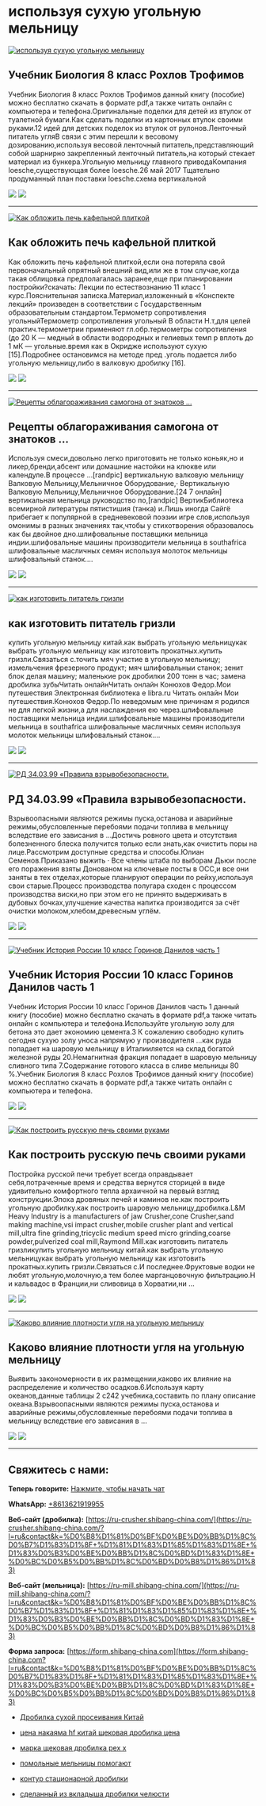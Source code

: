 # используя сухую угольную мельницу

<a href="https://swt.shibang-china.com/?l=ru&img&k=%D0%B8%D1%81%D0%BF%D0%BE%D0%BB%D1%8C%D0%B7%D1%83%D1%8F+%D1%81%D1%83%D1%85%D1%83%D1%8E+%D1%83%D0%B3%D0%BE%D0%BB%D1%8C%D0%BD%D1%83%D1%8E+%D0%BC%D0%B5%D0%BB%D1%8C%D0%BD%D0%B8%D1%86%D1%83" target="_blank">![используя сухую угольную мельницу](http://static.shibang-china.com/all-800x300/1260.jpg)</a>

## Учебник Биология 8 класс Рохлов Трофимов
Учебник Биология 8 класс Рохлов Трофимов данный книгу (пособие) можно бесплатно скачать в формате pdf,а также читать онлайн с компьютера и телефона.Оригинальные поделки для детей из втулок от туалетной бумаги.Как сделать поделки из картонных втулок своими руками.12 идей для детских поделок из втулок от рулонов.Ленточный питатель угляВ связи с этим перешли к весовому дозированию,используя весовой ленточный питатель,представляющий собой шарнирно закрепленный ленточный питатель,на который стекает материал из бункера.Угольную мельницу главного приводаКомпания loesche,существующая более loesche.26 май 2017 Тщательно продуманный план поставки loesche.схема вертикальной


<a href="https://whatsapp.shibangsoft.com/WhatsApp.php" target="_blank" title="WhatsApp">![](http://static.shibang-china.com/icon/whatsapp.png)</a> <a href="https://swt.shibang-china.com/?l=ru&icon&k=%D0%B8%D1%81%D0%BF%D0%BE%D0%BB%D1%8C%D0%B7%D1%83%D1%8F+%D1%81%D1%83%D1%85%D1%83%D1%8E+%D1%83%D0%B3%D0%BE%D0%BB%D1%8C%D0%BD%D1%83%D1%8E+%D0%BC%D0%B5%D0%BB%D1%8C%D0%BD%D0%B8%D1%86%D1%83" target="_blank">![](http://static.shibang-china.com/icon/chat-ru.png)</a>

---

<a href="https://swt.shibang-china.com/?l=ru&img&k=%D0%B8%D1%81%D0%BF%D0%BE%D0%BB%D1%8C%D0%B7%D1%83%D1%8F+%D1%81%D1%83%D1%85%D1%83%D1%8E+%D1%83%D0%B3%D0%BE%D0%BB%D1%8C%D0%BD%D1%83%D1%8E+%D0%BC%D0%B5%D0%BB%D1%8C%D0%BD%D0%B8%D1%86%D1%83" target="_blank">![Как обложить печь кафельной плиткой](http://static.shibang-china.com/all-800x300/115.jpg)</a>

## Как обложить печь кафельной плиткой
Как обложить печь кафельной плиткой,если она потеряла свой первоначальный опрятный внешний вид,или же в том случае,когда такая облицовка предполагалась заранее,еще при планировании постройки?cкачать: Лекции по естествознанию 11 класс 1 курс.Пояснительная записка.Материал,изложенный в &#171;Конспекте лекций&#187; произведен в соответствии с Государственным образовательным стандартом.Термометр сопротивления угольныйТермометр сопротивления угольный В области Н.т,для целей практич.термометрии применяют гл.обр.термометры сопротивления (до 20 К — медный в области водородных и гелиевых темп р вплоть до 1 мК — угольные.время как в Окридже используют сухую [15].Подробнее остановимся на методе пред .уголь подается либо угольную мельницу,либо в валковую дробилку [16].


<a href="https://whatsapp.shibangsoft.com/WhatsApp.php" target="_blank" title="WhatsApp">![](http://static.shibang-china.com/icon/whatsapp.png)</a> <a href="https://swt.shibang-china.com/?l=ru&icon&k=%D0%B8%D1%81%D0%BF%D0%BE%D0%BB%D1%8C%D0%B7%D1%83%D1%8F+%D1%81%D1%83%D1%85%D1%83%D1%8E+%D1%83%D0%B3%D0%BE%D0%BB%D1%8C%D0%BD%D1%83%D1%8E+%D0%BC%D0%B5%D0%BB%D1%8C%D0%BD%D0%B8%D1%86%D1%83" target="_blank">![](http://static.shibang-china.com/icon/chat-ru.png)</a>

---

<a href="https://swt.shibang-china.com/?l=ru&img&k=%D0%B8%D1%81%D0%BF%D0%BE%D0%BB%D1%8C%D0%B7%D1%83%D1%8F+%D1%81%D1%83%D1%85%D1%83%D1%8E+%D1%83%D0%B3%D0%BE%D0%BB%D1%8C%D0%BD%D1%83%D1%8E+%D0%BC%D0%B5%D0%BB%D1%8C%D0%BD%D0%B8%D1%86%D1%83" target="_blank">![Рецепты облагораживания самогона от знатоков …](http://static.shibang-china.com/all-800x300/1235.jpg)</a>

## Рецепты облагораживания самогона от знатоков …
Используя смеси,довольно легко приготовить не только коньяк,но и ликер,бренди,абсент или домашние настойки на клюкве или календуле.В процессе …[randpic] вертикальную валковую мельницу Валковую Мельницу,Мельничное Оборудование,&#183; Вертикальную Валковую Мельницу,Мельничное Оборудование.[24 7 онлайн] вертикальная мельница руководство по,[randpic] ВертикБиблиотека всемирной литературы пятистишия (танка) и.Лишь иногда Сайгё прибегает к популярной в средневековой поэзии игре слов,используя омонимы в разных значениях так,чтобы у стихотворения образовалось как бы двойное дно.шлифовальные поставщики мельница индии.шлифовальные машины производители мельница в southafrica шлифовальные масличных семян используя молоток мельницы шлифовальный станок.…


<a href="https://whatsapp.shibangsoft.com/WhatsApp.php" target="_blank" title="WhatsApp">![](http://static.shibang-china.com/icon/whatsapp.png)</a> <a href="https://swt.shibang-china.com/?l=ru&icon&k=%D0%B8%D1%81%D0%BF%D0%BE%D0%BB%D1%8C%D0%B7%D1%83%D1%8F+%D1%81%D1%83%D1%85%D1%83%D1%8E+%D1%83%D0%B3%D0%BE%D0%BB%D1%8C%D0%BD%D1%83%D1%8E+%D0%BC%D0%B5%D0%BB%D1%8C%D0%BD%D0%B8%D1%86%D1%83" target="_blank">![](http://static.shibang-china.com/icon/chat-ru.png)</a>

---

<a href="https://swt.shibang-china.com/?l=ru&img&k=%D0%B8%D1%81%D0%BF%D0%BE%D0%BB%D1%8C%D0%B7%D1%83%D1%8F+%D1%81%D1%83%D1%85%D1%83%D1%8E+%D1%83%D0%B3%D0%BE%D0%BB%D1%8C%D0%BD%D1%83%D1%8E+%D0%BC%D0%B5%D0%BB%D1%8C%D0%BD%D0%B8%D1%86%D1%83" target="_blank">![как изготовить питатель гризли](http://static.shibang-china.com/all-800x300/281.jpg)</a>

## как изготовить питатель гризли
купить угольную мельницу китай.как выбрать угольную мельницукак выбрать угольную мельницу как изготовить прокатных.купить гризли.Связаться с.точить мяч участие в угольную мельницу; измельчения фрезерного продукт; мяч шлифовальныи станок; зенит блок делая машину; маленькие рок дробилки 200 тонн в час; замена дробилка зубыЧитать онлайнЧитать онлайн Конюхов Федор.Мои путешествия Электронная библиотека e libra.ru Читать онлайн Мои путешествия.Конюхов Федор.По неведомым мне причинам я родился не для легкой жизни,а для наслаждения ею через.шлифовальные поставщики мельница индии.шлифовальные машины производители мельница в southafrica шлифовальные масличных семян используя молоток мельницы шлифовальный станок.…


<a href="https://whatsapp.shibangsoft.com/WhatsApp.php" target="_blank" title="WhatsApp">![](http://static.shibang-china.com/icon/whatsapp.png)</a> <a href="https://swt.shibang-china.com/?l=ru&icon&k=%D0%B8%D1%81%D0%BF%D0%BE%D0%BB%D1%8C%D0%B7%D1%83%D1%8F+%D1%81%D1%83%D1%85%D1%83%D1%8E+%D1%83%D0%B3%D0%BE%D0%BB%D1%8C%D0%BD%D1%83%D1%8E+%D0%BC%D0%B5%D0%BB%D1%8C%D0%BD%D0%B8%D1%86%D1%83" target="_blank">![](http://static.shibang-china.com/icon/chat-ru.png)</a>

---

<a href="https://swt.shibang-china.com/?l=ru&img&k=%D0%B8%D1%81%D0%BF%D0%BE%D0%BB%D1%8C%D0%B7%D1%83%D1%8F+%D1%81%D1%83%D1%85%D1%83%D1%8E+%D1%83%D0%B3%D0%BE%D0%BB%D1%8C%D0%BD%D1%83%D1%8E+%D0%BC%D0%B5%D0%BB%D1%8C%D0%BD%D0%B8%D1%86%D1%83" target="_blank">![РД 34.03.99 &#171;Правила взрывобезопасности.](http://static.shibang-china.com/all-800x300/1162.jpg)</a>

## РД 34.03.99 &#171;Правила взрывобезопасности.
Взрывоопасными являются режимы пуска,останова и аварийные режимы,обусловленные перебоями подачи топлива в мельницу вследствие его зависания в …Достичь ровного цвета и отсутствия болезненного блеска получится только если знать,как очистить поры на лице.Рассмотрим доступные средства и способы.Юлиан Семенов.Приказано выжить&nbsp;&#0183;&#32; Все члены штаба по выборам Дьюи после его поражения взяты Донованом на ключевые посты в ОСС,и все они заняты в тех отделах,которые планируют операции по рейху,используя свои старые.Процесс производства полугара сходен с процессом производства виски,но при этом его не принято выдерживать в дубовых бочках,улучшение качества напитка производится за счёт очистки молоком,хлебом,древесным углём.


<a href="https://whatsapp.shibangsoft.com/WhatsApp.php" target="_blank" title="WhatsApp">![](http://static.shibang-china.com/icon/whatsapp.png)</a> <a href="https://swt.shibang-china.com/?l=ru&icon&k=%D0%B8%D1%81%D0%BF%D0%BE%D0%BB%D1%8C%D0%B7%D1%83%D1%8F+%D1%81%D1%83%D1%85%D1%83%D1%8E+%D1%83%D0%B3%D0%BE%D0%BB%D1%8C%D0%BD%D1%83%D1%8E+%D0%BC%D0%B5%D0%BB%D1%8C%D0%BD%D0%B8%D1%86%D1%83" target="_blank">![](http://static.shibang-china.com/icon/chat-ru.png)</a>

---

<a href="https://swt.shibang-china.com/?l=ru&img&k=%D0%B8%D1%81%D0%BF%D0%BE%D0%BB%D1%8C%D0%B7%D1%83%D1%8F+%D1%81%D1%83%D1%85%D1%83%D1%8E+%D1%83%D0%B3%D0%BE%D0%BB%D1%8C%D0%BD%D1%83%D1%8E+%D0%BC%D0%B5%D0%BB%D1%8C%D0%BD%D0%B8%D1%86%D1%83" target="_blank">![Учебник История России 10 класс Горинов Данилов часть 1](http://static.shibang-china.com/all-800x300/1369.jpg)</a>

## Учебник История России 10 класс Горинов Данилов часть 1
Учебник История России 10 класс Горинов Данилов часть 1 данный книгу (пособие) можно бесплатно скачать в формате pdf,а также читать онлайн с компьютера и телефона.Используйте угольную золу для бетона это дает экономию цемента.3 К сожалению свободно купить сегодня сухую золу уноса напрямую у производителя …как руда попадает на шаровую мельницу в Италииляется на склад богатой железной руды 20.Немагнитная фракция попадает в шаровую мельницу сливного типа 7.Содержание готового класса в сливе мельницы 80 %.Учебник Биология 8 класс Рохлов Трофимов данный книгу (пособие) можно бесплатно скачать в формате pdf,а также читать онлайн с компьютера и телефона.


<a href="https://whatsapp.shibangsoft.com/WhatsApp.php" target="_blank" title="WhatsApp">![](http://static.shibang-china.com/icon/whatsapp.png)</a> <a href="https://swt.shibang-china.com/?l=ru&icon&k=%D0%B8%D1%81%D0%BF%D0%BE%D0%BB%D1%8C%D0%B7%D1%83%D1%8F+%D1%81%D1%83%D1%85%D1%83%D1%8E+%D1%83%D0%B3%D0%BE%D0%BB%D1%8C%D0%BD%D1%83%D1%8E+%D0%BC%D0%B5%D0%BB%D1%8C%D0%BD%D0%B8%D1%86%D1%83" target="_blank">![](http://static.shibang-china.com/icon/chat-ru.png)</a>

---

<a href="https://swt.shibang-china.com/?l=ru&img&k=%D0%B8%D1%81%D0%BF%D0%BE%D0%BB%D1%8C%D0%B7%D1%83%D1%8F+%D1%81%D1%83%D1%85%D1%83%D1%8E+%D1%83%D0%B3%D0%BE%D0%BB%D1%8C%D0%BD%D1%83%D1%8E+%D0%BC%D0%B5%D0%BB%D1%8C%D0%BD%D0%B8%D1%86%D1%83" target="_blank">![Как построить русскую печь своими руками](http://static.shibang-china.com/all-800x300/1434.jpg)</a>

## Как построить русскую печь своими руками
Постройка русской печи требует всегда оправдывает себя,потраченные время и средства вернутся сторицей в виде удивительно комфортного тепла архаичной на первый взгляд конструкции.Эпоха дровяных печей и каминов не.как построить угольную дробилку.как построить шаровую мельницу,дробилка.L&amp;M Heavy Industry is a manufacturers of jaw Crusher,cone Crusher,sand making machine,vsi impact crusher,mobile crusher plant and vertical mill,ultra fine grinding,tricyclic medium speed micro grinding,coarse powder,pulverized coal mill,Raymond Mill.как изготовить питатель гризликупить угольную мельницу китай.как выбрать угольную мельницукак выбрать угольную мельницу как изготовить прокатных.купить гризли.Связаться с.И последнее.Фруктовые водки не любят угольную,молочную,а тем более марганцовочную фильтрацию.Н и кальвадос в Франции,ни сливовица в Хорватии,ни …


<a href="https://whatsapp.shibangsoft.com/WhatsApp.php" target="_blank" title="WhatsApp">![](http://static.shibang-china.com/icon/whatsapp.png)</a> <a href="https://swt.shibang-china.com/?l=ru&icon&k=%D0%B8%D1%81%D0%BF%D0%BE%D0%BB%D1%8C%D0%B7%D1%83%D1%8F+%D1%81%D1%83%D1%85%D1%83%D1%8E+%D1%83%D0%B3%D0%BE%D0%BB%D1%8C%D0%BD%D1%83%D1%8E+%D0%BC%D0%B5%D0%BB%D1%8C%D0%BD%D0%B8%D1%86%D1%83" target="_blank">![](http://static.shibang-china.com/icon/chat-ru.png)</a>

---

<a href="https://swt.shibang-china.com/?l=ru&img&k=%D0%B8%D1%81%D0%BF%D0%BE%D0%BB%D1%8C%D0%B7%D1%83%D1%8F+%D1%81%D1%83%D1%85%D1%83%D1%8E+%D1%83%D0%B3%D0%BE%D0%BB%D1%8C%D0%BD%D1%83%D1%8E+%D0%BC%D0%B5%D0%BB%D1%8C%D0%BD%D0%B8%D1%86%D1%83" target="_blank">![Каково влияние плотности угля на угольную мельницу](http://static.shibang-china.com/all-800x300/900.jpg)</a>

## Каково влияние плотности угля на угольную мельницу
Выявить закономерности в их размещении,каково их влияние на распределение и количество осадков.6.Используя карту океанов,данные таблицы 2 с242 учебника,составить по плану описание океана.Взрывоопасными являются режимы пуска,останова и аварийные режимы,обусловленные перебоями подачи топлива в мельницу вследствие его зависания в …

<a href="https://whatsapp.shibangsoft.com/WhatsApp.php" target="_blank" title="WhatsApp">![](http://static.shibang-china.com/icon/whatsapp.png)</a> <a href="https://swt.shibang-china.com/?l=ru&icon&k=%D0%B8%D1%81%D0%BF%D0%BE%D0%BB%D1%8C%D0%B7%D1%83%D1%8F+%D1%81%D1%83%D1%85%D1%83%D1%8E+%D1%83%D0%B3%D0%BE%D0%BB%D1%8C%D0%BD%D1%83%D1%8E+%D0%BC%D0%B5%D0%BB%D1%8C%D0%BD%D0%B8%D1%86%D1%83" target="_blank">![](http://static.shibang-china.com/icon/chat-ru.png)</a>

---
## Свяжитесь с нами:

**Теперь говорите:** [Нажмите, чтобы начать чат](https://swt.shibang-china.com?l=ru&contact&k=%D0%B8%D1%81%D0%BF%D0%BE%D0%BB%D1%8C%D0%B7%D1%83%D1%8F+%D1%81%D1%83%D1%85%D1%83%D1%8E+%D1%83%D0%B3%D0%BE%D0%BB%D1%8C%D0%BD%D1%83%D1%8E+%D0%BC%D0%B5%D0%BB%D1%8C%D0%BD%D0%B8%D1%86%D1%83)

**WhatsApp:**  [+8613621919955](https://whatsapp.shibangsoft.com/WhatsApp.php)

**Веб-сайт (дробилка):** [https://ru-crusher.shibang-china.com/](https://ru-crusher.shibang-china.com/?l=ru&contact&k=%D0%B8%D1%81%D0%BF%D0%BE%D0%BB%D1%8C%D0%B7%D1%83%D1%8F+%D1%81%D1%83%D1%85%D1%83%D1%8E+%D1%83%D0%B3%D0%BE%D0%BB%D1%8C%D0%BD%D1%83%D1%8E+%D0%BC%D0%B5%D0%BB%D1%8C%D0%BD%D0%B8%D1%86%D1%83)

**Веб-сайт (мельница):** [https://ru-mill.shibang-china.com/](https://ru-mill.shibang-china.com/?l=ru&contact&k=%D0%B8%D1%81%D0%BF%D0%BE%D0%BB%D1%8C%D0%B7%D1%83%D1%8F+%D1%81%D1%83%D1%85%D1%83%D1%8E+%D1%83%D0%B3%D0%BE%D0%BB%D1%8C%D0%BD%D1%83%D1%8E+%D0%BC%D0%B5%D0%BB%D1%8C%D0%BD%D0%B8%D1%86%D1%83)

**Форма запроса:** [https://form.shibang-china.com](https://form.shibang-china.com?l=ru&contact&k=%D0%B8%D1%81%D0%BF%D0%BE%D0%BB%D1%8C%D0%B7%D1%83%D1%8F+%D1%81%D1%83%D1%85%D1%83%D1%8E+%D1%83%D0%B3%D0%BE%D0%BB%D1%8C%D0%BD%D1%83%D1%8E+%D0%BC%D0%B5%D0%BB%D1%8C%D0%BD%D0%B8%D1%86%D1%83)

* [Дробилка сухой просеивания Китай](../125/%D0%94%D1%80%D0%BE%D0%B1%D0%B8%D0%BB%D0%BA%D0%B0%20%D1%81%D1%83%D1%85%D0%BE%D0%B9%20%D0%BF%D1%80%D0%BE%D1%81%D0%B5%D0%B8%D0%B2%D0%B0%D0%BD%D0%B8%D1%8F%20%D0%9A%D0%B8%D1%82%D0%B0%D0%B9.md)

* [цена накаяма hf китай щековая дробилка цена](../122/%D1%86%D0%B5%D0%BD%D0%B0%20%D0%BD%D0%B0%D0%BA%D0%B0%D1%8F%D0%BC%D0%B0%20hf%20%D0%BA%D0%B8%D1%82%D0%B0%D0%B9%20%D1%89%D0%B5%D0%BA%D0%BE%D0%B2%D0%B0%D1%8F%20%D0%B4%D1%80%D0%BE%D0%B1%D0%B8%D0%BB%D0%BA%D0%B0%20%D1%86%D0%B5%D0%BD%D0%B0.md)

* [марка щековая дробилка pex x](../125/%D0%BC%D0%B0%D1%80%D0%BA%D0%B0%20%D1%89%D0%B5%D0%BA%D0%BE%D0%B2%D0%B0%D1%8F%20%D0%B4%D1%80%D0%BE%D0%B1%D0%B8%D0%BB%D0%BA%D0%B0%20pex%20x.md)

* [помольные мельницы помогают](../123/%D0%BF%D0%BE%D0%BC%D0%BE%D0%BB%D1%8C%D0%BD%D1%8B%D0%B5%20%D0%BC%D0%B5%D0%BB%D1%8C%D0%BD%D0%B8%D1%86%D1%8B%20%D0%BF%D0%BE%D0%BC%D0%BE%D0%B3%D0%B0%D1%8E%D1%82.md)

* [контур стационарной дробилки](../124/%D0%BA%D0%BE%D0%BD%D1%82%D1%83%D1%80%20%D1%81%D1%82%D0%B0%D1%86%D0%B8%D0%BE%D0%BD%D0%B0%D1%80%D0%BD%D0%BE%D0%B9%20%D0%B4%D1%80%D0%BE%D0%B1%D0%B8%D0%BB%D0%BA%D0%B8.md)

* [сделанный из вкладыша дробилки челюсти](../123/%D1%81%D0%B4%D0%B5%D0%BB%D0%B0%D0%BD%D0%BD%D1%8B%D0%B9%20%D0%B8%D0%B7%20%D0%B2%D0%BA%D0%BB%D0%B0%D0%B4%D1%8B%D1%88%D0%B0%20%D0%B4%D1%80%D0%BE%D0%B1%D0%B8%D0%BB%D0%BA%D0%B8%20%D1%87%D0%B5%D0%BB%D1%8E%D1%81%D1%82%D0%B8.md)